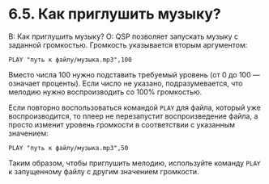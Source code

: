 # 6.5. Как приглушить музыку?
<!-- [:faq_06_05] -->
В: Как приглушить музыку?
О:
QSP позволяет запускать музыку с заданной громкостью. Громкость указывается вторым аргументом:
```qsp
PLAY "путь к файлу/музыка.mp3",100
```
Вместо числа 100 нужно подставить требуемый уровень (от 0 до 100 — означает проценты). Если число не указано, подразумевается, что мелодию нужно воспроизводить со 100% громкостью.

Если повторно воспользоваться командой `PLAY` для файла, который уже воспроизводится, то плеер не перезапустит воспроизведение файла, а просто изменит уровень громкости в соответствии с указанным значением:
```qsp
PLAY "путь к файлу/музыка.mp3",50
```
Таким образом, чтобы приглушить мелодию, используйте команду `PLAY` к запущенному файлу с другим значением громкости.
